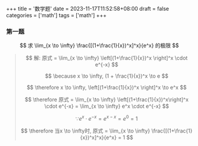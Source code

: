 +++
title = '数学题'
date = 2023-11-17T11:52:58+08:00
draft = false
categories = ['math']
tags = ['math']
+++

### 第一题
$$
求 \lim_{x \to \infty} \frac{[(1+\frac{1}{x})^x]^x}{e^x} 的极限
$$

> $$
> 解: 原式 = \lim_{x \to \infty} \left[(1+\frac{1}{x})^x \right]^x \cdot e^{-x}
> $$
> 
> $$
> \because x \to \infty, (1 + \frac{1}{x})^x \to e
> $$
> 
> $$
> \therefore x \to \infty, \left[(1+\frac{1}{x})^x \right]^x \to e^x
> $$
> 
> $$
> \therefore 原式 = \lim_{x \to \infty} \left[(1+\frac{1}{x})^x\right]^x \cdot e^{-x} = \lim_{x \to \infty} e^x \cdot e^{-x}
> $$
> 
> $$
> \because e^x \cdot e^{-x} = e^{x-x} = e^0 = 1
> $$
> 
> $$
> \therefore 当x \to \infty时, 原式 = \lim_{x \to \infty} \frac{[(1+\frac{1}{x})^x]^x}{e^x} = 1
> $$
